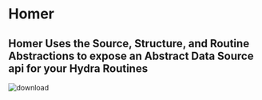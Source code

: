 # Homer
## Homer Uses the Source, Structure, and Routine Abstractions to expose an Abstract Data Source api for your Hydra Routines
![download](https://user-images.githubusercontent.com/107733608/174743369-b4d7f2a3-4874-4df9-afa0-a8197806d928.jpg)

